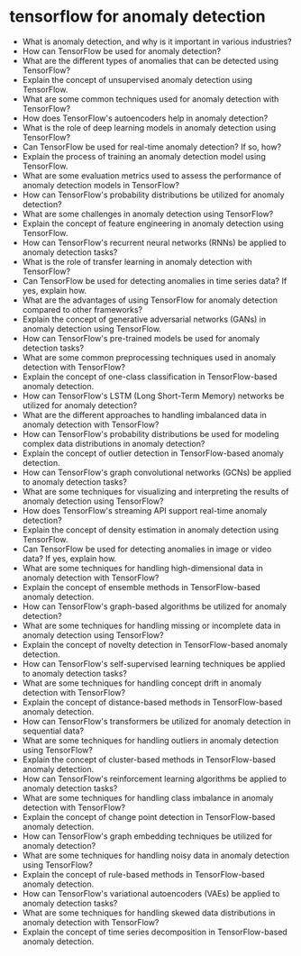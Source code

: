# tensorflow for anomaly detection

- What is anomaly detection, and why is it important in various industries?
- How can TensorFlow be used for anomaly detection?
- What are the different types of anomalies that can be detected using TensorFlow?
- Explain the concept of unsupervised anomaly detection using TensorFlow.
- What are some common techniques used for anomaly detection with TensorFlow?
- How does TensorFlow's autoencoders help in anomaly detection?
- What is the role of deep learning models in anomaly detection using TensorFlow?
- Can TensorFlow be used for real-time anomaly detection? If so, how?
- Explain the process of training an anomaly detection model using TensorFlow.
- What are some evaluation metrics used to assess the performance of anomaly detection models in TensorFlow?
- How can TensorFlow's probability distributions be utilized for anomaly detection?
- What are some challenges in anomaly detection using TensorFlow?
- Explain the concept of feature engineering in anomaly detection using TensorFlow.
- How can TensorFlow's recurrent neural networks (RNNs) be applied to anomaly detection tasks?
- What is the role of transfer learning in anomaly detection with TensorFlow?
- Can TensorFlow be used for detecting anomalies in time series data? If yes, explain how.
- What are the advantages of using TensorFlow for anomaly detection compared to other frameworks?
- Explain the concept of generative adversarial networks (GANs) in anomaly detection using TensorFlow.
- How can TensorFlow's pre-trained models be used for anomaly detection tasks?
- What are some common preprocessing techniques used in anomaly detection with TensorFlow?
- Explain the concept of one-class classification in TensorFlow-based anomaly detection.
- How can TensorFlow's LSTM (Long Short-Term Memory) networks be utilized for anomaly detection?
- What are the different approaches to handling imbalanced data in anomaly detection with TensorFlow?
- How can TensorFlow's probability distributions be used for modeling complex data distributions in anomaly detection?
- Explain the concept of outlier detection in TensorFlow-based anomaly detection.
- How can TensorFlow's graph convolutional networks (GCNs) be applied to anomaly detection tasks?
- What are some techniques for visualizing and interpreting the results of anomaly detection using TensorFlow?
- How does TensorFlow's streaming API support real-time anomaly detection?
- Explain the concept of density estimation in anomaly detection using TensorFlow.
- Can TensorFlow be used for detecting anomalies in image or video data? If yes, explain how.
- What are some techniques for handling high-dimensional data in anomaly detection with TensorFlow?
- Explain the concept of ensemble methods in TensorFlow-based anomaly detection.
- How can TensorFlow's graph-based algorithms be utilized for anomaly detection?
- What are some techniques for handling missing or incomplete data in anomaly detection using TensorFlow?
- Explain the concept of novelty detection in TensorFlow-based anomaly detection.
- How can TensorFlow's self-supervised learning techniques be applied to anomaly detection tasks?
- What are some techniques for handling concept drift in anomaly detection with TensorFlow?
- Explain the concept of distance-based methods in TensorFlow-based anomaly detection.
- How can TensorFlow's transformers be utilized for anomaly detection in sequential data?
- What are some techniques for handling outliers in anomaly detection using TensorFlow?
- Explain the concept of cluster-based methods in TensorFlow-based anomaly detection.
- How can TensorFlow's reinforcement learning algorithms be applied to anomaly detection tasks?
- What are some techniques for handling class imbalance in anomaly detection with TensorFlow?
- Explain the concept of change point detection in TensorFlow-based anomaly detection.
- How can TensorFlow's graph embedding techniques be utilized for anomaly detection?
- What are some techniques for handling noisy data in anomaly detection using TensorFlow?
- Explain the concept of rule-based methods in TensorFlow-based anomaly detection.
- How can TensorFlow's variational autoencoders (VAEs) be applied to anomaly detection tasks?
- What are some techniques for handling skewed data distributions in anomaly detection with TensorFlow?
- Explain the concept of time series decomposition in TensorFlow-based anomaly detection.